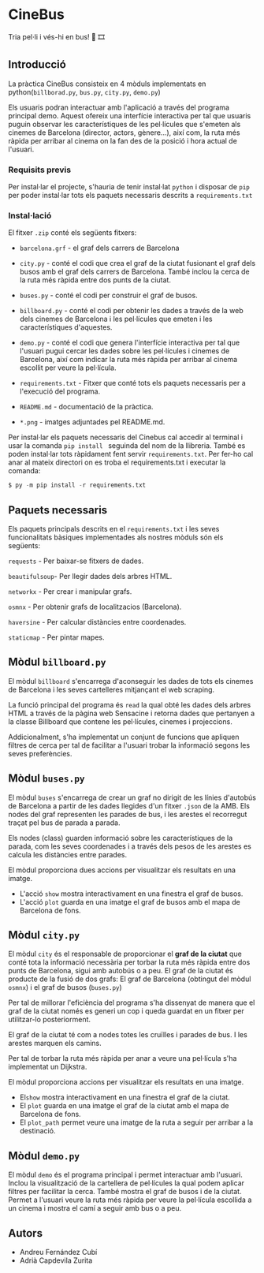 # CineBus
Tria pel·li i vés-hi en bus! 🚌 🎞️

## Introducció
La pràctica CineBus consisteix en 4 mòduls implementats en python(```billborad.py```, ```bus.py```, ```city.py```, ```demo.py```)

Els usuaris podran interactuar amb l'aplicació a través del programa principal demo. Aquest ofereix una interfície interactiva per tal que usuaris puguin observar les característiques de les pel·lícules que s'emeten als cinemes de Barcelona (director, actors, gènere...), així com, la ruta més ràpida per arribar al cinema on la fan des de la posició i hora actual de l'usuari.

### Requisits previs
Per instal·lar el projecte, s'hauria de tenir instal·lat ```python``` i disposar de ```pip``` per poder instal·lar tots els paquets necessaris descrits a ```requirements.txt```  

### Instal·lació

El fitxer ```.zip``` conté els següents fitxers:

- ```barcelona.grf``` - el graf dels carrers de Barcelona

- ```city.py``` - conté el codi que crea el graf de la ciutat fusionant el graf dels busos amb el graf dels carrers de Barcelona. També inclou la cerca de la ruta més ràpida entre dos punts de la ciutat. 

- ```buses.py``` - conté el codi per construir el graf de busos.

- ```billboard.py``` - conté el codi per obtenir les dades a través de la web dels cinemes de Barcelona i les pel·lícules que emeten i les característiques d'aquestes. 

- ```demo.py``` - conté el codi  que genera l'interfície interactiva per tal que l'usuari pugui cercar les dades sobre les pel·lícules i cinemes de Barcelona, així com indicar la ruta més ràpida per arribar al cinema escollit per veure la pel·lícula.

- ```requirements.txt``` - Fitxer que conté tots els paquets  necessaris per a l'execució del programa.

- ```README.md``` - documentació de la pràctica.

- ```*.png``` - imatges adjuntades pel README.md.


Per instal·lar els paquets necessaris del Cinebus cal accedir al terminal i usar la comanda ```pip install ``` seguinda del nom de la llibreria. També es poden instal·lar tots ràpidament fent servir ```requirements.txt```. Per fer-ho cal anar al mateix directori on es troba el requirements.txt i executar la comanda:

```python
$ py -m pip install -r requirements.txt
```

## Paquets necessaris

Els paquets principals descrits en el ```requirements.txt``` i les seves funcionalitats bàsiques implementades als nostres mòduls són els següents:

```requests``` - Per baixar-se fitxers de dades.

```beautifulsoup```- Per llegir dades dels arbres HTML.

```networkx``` - Per crear i manipular grafs.

```osmnx``` - Per obtenir grafs de localitzacios (Barcelona).

```haversine``` - Per calcular distàncies entre coordenades.

```staticmap``` - Per pintar mapes.

## Mòdul ```billboard.py```

El mòdul ```billboard``` s'encarrega d'aconseguir les dades de tots els cinemes de Barcelona i les seves cartelleres mitjançant el web scraping.

La funció principal del programa és ```read``` la qual obté les dades dels arbres HTML a través de la pàgina web Sensacine i retorna dades que pertanyen a la classe Billboard que contene les pel·lícules, cinemes i projeccions.

Addicionalment, s'ha implementat un conjunt de funcions que apliquen filtres de cerca per tal de facilitar a l'usuari trobar la informació segons les seves preferències. 

## Mòdul ```buses.py```

El mòdul ```buses``` s'encarrega de crear un graf no dirigit de les línies d'autobús de Barcelona a partir de les dades llegides d'un fitxer ```.json``` de la AMB. Els nodes del graf representen les parades de bus, i les arestes el recorregut traçat pel bus de parada a parada. 

Els nodes (class) guarden informació sobre les característiques de la parada, com les seves coordenades i a través dels pesos de les arestes es calcula les distàncies entre parades. 

El mòdul proporciona dues accions per visualitzar els resultats en una imatge. 
- L'acció ```show``` mostra interactivament en una finestra el graf de busos. 
- L'acció ```plot``` guarda en una imatge el graf de busos amb el mapa de Barcelona de fons. 

## Mòdul ```city.py```

El mòdul ```city``` és el responsable de proporcionar el **graf de la ciutat** que conté tota la informació necessària per torbar la ruta més ràpida entre dos punts de Barcelona, sigui amb autobús o a peu. El graf de la ciutat és producte de la fusió de dos grafs: El graf de Barcelona (obtingut del mòdul ```osmnx```) i el graf de busos (```buses.py```)  

Per tal de millorar l'eficiència del programa s'ha dissenyat de manera que el graf de la ciutat només es generi un cop i queda guardat en un fitxer per utilitzar-lo posteriorment. 

El graf de la ciutat té com a nodes totes les cruïlles i parades de bus. I les arestes marquen els camins.

Per tal de torbar la ruta més ràpida per anar a veure una pel·lícula s'ha implementat un Dijkstra.

El mòdul proporciona accions per visualitzar els resultats en una imatge. 
- El```show``` mostra interactivament en una finestra el graf de la ciutat. 
- El ```plot``` guarda en una imatge el graf de la ciutat amb el mapa de Barcelona de fons. 
- El ```plot_path``` permet veure una imatge de la ruta a seguir per arribar a la destinació. 

## Mòdul ```demo.py```

El mòdul ```demo``` és el programa principal i permet interactuar amb l'usuari. Inclou la visualització de la cartellera de pel·lícules la qual podem aplicar filtres per facilitar la cerca.
També mostra el graf de busos i de la ciutat. 
Permet a l'usuari veure la ruta més ràpida per veure la pel·lícula escollida a un cinema i mostra el camí a seguir amb bus o a peu. 

## Autors 
- Andreu Fernández Cubí 
- Adrià Capdevila Zurita